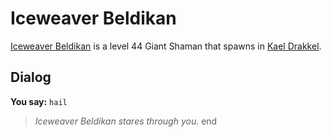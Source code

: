 # Iceweaver Beldikan



[Iceweaver Beldikan](/npc/113029) is a level 44 Giant Shaman that spawns in [Kael Drakkel](/zone/113).



## Dialog

**You say:** `hail`



>*Iceweaver Beldikan stares through you.*
end
